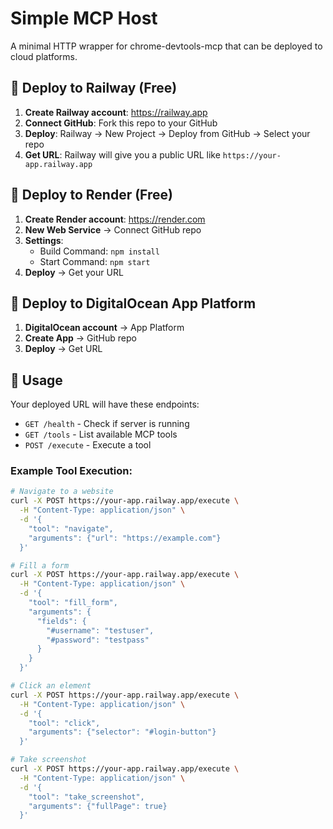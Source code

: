 # Simple MCP Host

A minimal HTTP wrapper for chrome-devtools-mcp that can be deployed to cloud platforms.

## 🚀 Deploy to Railway (Free)

1. **Create Railway account**: https://railway.app
2. **Connect GitHub**: Fork this repo to your GitHub
3. **Deploy**: Railway → New Project → Deploy from GitHub → Select your repo
4. **Get URL**: Railway will give you a public URL like `https://your-app.railway.app`

## 🚀 Deploy to Render (Free)

1. **Create Render account**: https://render.com
2. **New Web Service** → Connect GitHub repo
3. **Settings**:
   - Build Command: `npm install`
   - Start Command: `npm start`
4. **Deploy** → Get your URL

## 🚀 Deploy to DigitalOcean App Platform

1. **DigitalOcean account** → App Platform
2. **Create App** → GitHub repo
3. **Deploy** → Get URL

## 🎯 Usage

Your deployed URL will have these endpoints:

- `GET /health` - Check if server is running
- `GET /tools` - List available MCP tools
- `POST /execute` - Execute a tool

### Example Tool Execution:

```bash
# Navigate to a website
curl -X POST https://your-app.railway.app/execute \
  -H "Content-Type: application/json" \
  -d '{
    "tool": "navigate",
    "arguments": {"url": "https://example.com"}
  }'

# Fill a form
curl -X POST https://your-app.railway.app/execute \
  -H "Content-Type: application/json" \
  -d '{
    "tool": "fill_form",
    "arguments": {
      "fields": {
        "#username": "testuser",
        "#password": "testpass"
      }
    }
  }'

# Click an element
curl -X POST https://your-app.railway.app/execute \
  -H "Content-Type: application/json" \
  -d '{
    "tool": "click",
    "arguments": {"selector": "#login-button"}
  }'

# Take screenshot
curl -X POST https://your-app.railway.app/execute \
  -H "Content-Type: application/json" \
  -d '{
    "tool": "take_screenshot",
    "arguments": {"fullPage": true}
  }'
```